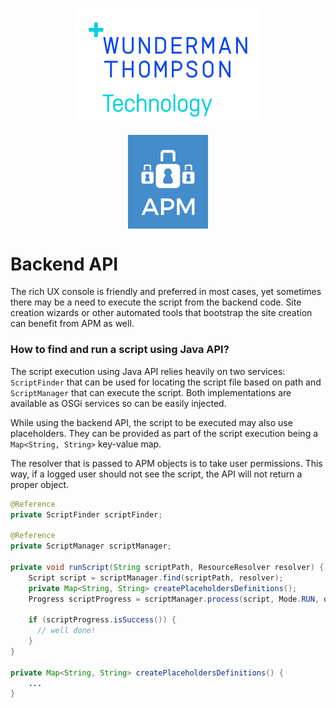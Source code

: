 <p align="center">
    <img src="wtt-logo.png" style="vertical-align: middle">
</p><p align="center">
    <img src="apm-logo.png" alt="APM Logo" style="width: 128px; vertical-align: middle">
</p>

# Backend API
The rich UX console is friendly and preferred in most cases, yet sometimes there may be a need to execute the script from the backend code. Site creation wizards or other automated tools that bootstrap the site creation can benefit from APM as well.

### How to find and run a script using Java API?
The script execution using Java API relies heavily on two services: `ScriptFinder` that can be used for locating the script file based on path and `ScriptManager` that can execute the script. Both implementations are available as OSGi services so can be easily injected.

While using the backend API, the script to be executed may also use placeholders. They can be provided as part of the script execution being a `Map<String, String>` key-value map.

The resolver that is passed to APM objects is to take user permissions. This way, if a logged user should not see the script, the API will not return a proper object.

```java
@Reference
private ScriptFinder scriptFinder;

@Reference
private ScriptManager scriptManager;

private void runScript(String scriptPath, ResourceResolver resolver) {
    Script script = scriptManager.find(scriptPath, resolver);
    private Map<String, String> createPlaceholdersDefinitions();
    Progress scriptProgress = scriptManager.process(script, Mode.RUN, definitions, resolver);

    if (scriptProgress.isSuccess()) {
      // well done!
    }
}

private Map<String, String> createPlaceholdersDefinitions() {
    ...
}
```
